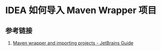 # IDEA 如何导入 Maven Wrapper 项目

## 参考链接

1. [Maven wrapper and importing projects - JetBrains Guide](https://www.jetbrains.com/guide/java/tutorials/marco-codes-maven/maven-wrapper/)